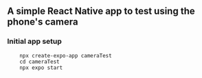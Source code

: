 ## A simple React Native app to test using the phone's camera

### Initial app setup

```
    npx create-expo-app cameraTest 
    cd cameraTest
    npx expo start
```